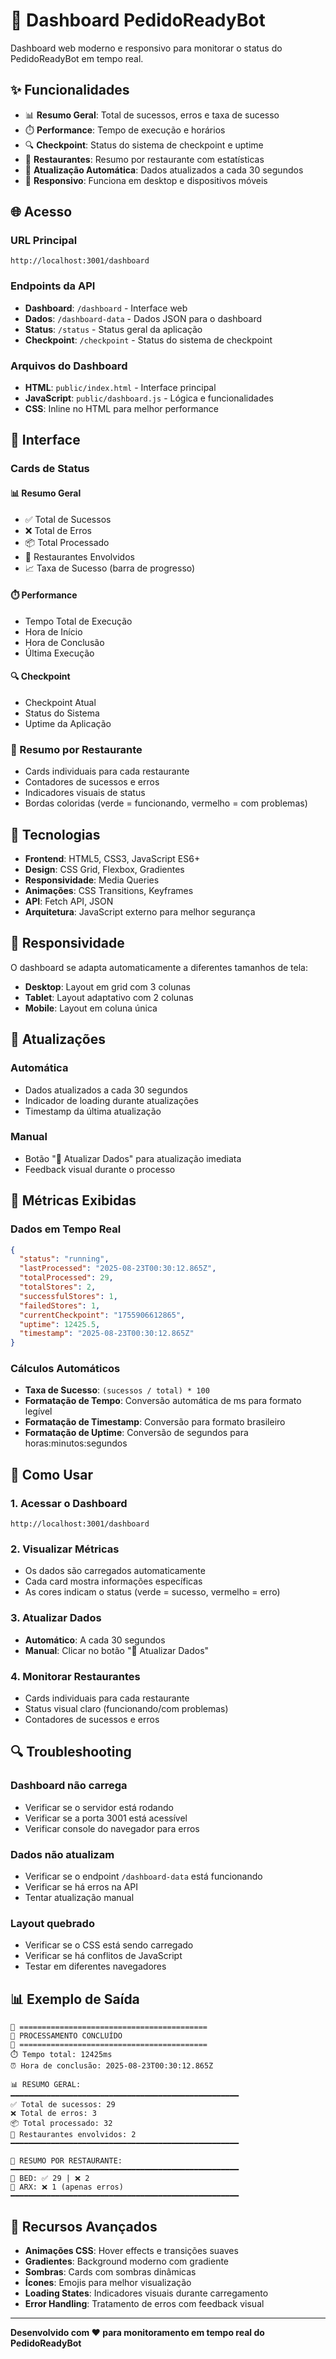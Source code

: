 # 🚀 Dashboard PedidoReadyBot

Dashboard web moderno e responsivo para monitorar o status do PedidoReadyBot em tempo real.

## ✨ Funcionalidades

- 📊 **Resumo Geral**: Total de sucessos, erros e taxa de sucesso
- ⏱️ **Performance**: Tempo de execução e horários
- 🔍 **Checkpoint**: Status do sistema de checkpoint e uptime
- 🏪 **Restaurantes**: Resumo por restaurante com estatísticas
- 🔄 **Atualização Automática**: Dados atualizados a cada 30 segundos
- 📱 **Responsivo**: Funciona em desktop e dispositivos móveis

## 🌐 Acesso

### URL Principal
```
http://localhost:3001/dashboard
```

### Endpoints da API
- **Dashboard**: `/dashboard` - Interface web
- **Dados**: `/dashboard-data` - Dados JSON para o dashboard
- **Status**: `/status` - Status geral da aplicação
- **Checkpoint**: `/checkpoint` - Status do sistema de checkpoint

### Arquivos do Dashboard
- **HTML**: `public/index.html` - Interface principal
- **JavaScript**: `public/dashboard.js` - Lógica e funcionalidades
- **CSS**: Inline no HTML para melhor performance

## 🎨 Interface

### Cards de Status

#### 📊 Resumo Geral
- ✅ Total de Sucessos
- ❌ Total de Erros  
- 📦 Total Processado
- 🏪 Restaurantes Envolvidos
- 📈 Taxa de Sucesso (barra de progresso)

#### ⏱️ Performance
- Tempo Total de Execução
- Hora de Início
- Hora de Conclusão
- Última Execução

#### 🔍 Checkpoint
- Checkpoint Atual
- Status do Sistema
- Uptime da Aplicação

### 🏪 Resumo por Restaurante
- Cards individuais para cada restaurante
- Contadores de sucessos e erros
- Indicadores visuais de status
- Bordas coloridas (verde = funcionando, vermelho = com problemas)

## 🔧 Tecnologias

- **Frontend**: HTML5, CSS3, JavaScript ES6+
- **Design**: CSS Grid, Flexbox, Gradientes
- **Responsividade**: Media Queries
- **Animações**: CSS Transitions, Keyframes
- **API**: Fetch API, JSON
- **Arquitetura**: JavaScript externo para melhor segurança

## 📱 Responsividade

O dashboard se adapta automaticamente a diferentes tamanhos de tela:

- **Desktop**: Layout em grid com 3 colunas
- **Tablet**: Layout adaptativo com 2 colunas
- **Mobile**: Layout em coluna única

## 🔄 Atualizações

### Automática
- Dados atualizados a cada 30 segundos
- Indicador de loading durante atualizações
- Timestamp da última atualização

### Manual
- Botão "🔄 Atualizar Dados" para atualização imediata
- Feedback visual durante o processo

## 🎯 Métricas Exibidas

### Dados em Tempo Real
```json
{
  "status": "running",
  "lastProcessed": "2025-08-23T00:30:12.865Z",
  "totalProcessed": 29,
  "totalStores": 2,
  "successfulStores": 1,
  "failedStores": 1,
  "currentCheckpoint": "1755906612865",
  "uptime": 12425.5,
  "timestamp": "2025-08-23T00:30:12.865Z"
}
```

### Cálculos Automáticos
- **Taxa de Sucesso**: `(sucessos / total) * 100`
- **Formatação de Tempo**: Conversão automática de ms para formato legível
- **Formatação de Timestamp**: Conversão para formato brasileiro
- **Formatação de Uptime**: Conversão de segundos para horas:minutos:segundos

## 🚀 Como Usar

### 1. Acessar o Dashboard
```
http://localhost:3001/dashboard
```

### 2. Visualizar Métricas
- Os dados são carregados automaticamente
- Cada card mostra informações específicas
- As cores indicam o status (verde = sucesso, vermelho = erro)

### 3. Atualizar Dados
- **Automático**: A cada 30 segundos
- **Manual**: Clicar no botão "🔄 Atualizar Dados"

### 4. Monitorar Restaurantes
- Cards individuais para cada restaurante
- Status visual claro (funcionando/com problemas)
- Contadores de sucessos e erros

## 🔍 Troubleshooting

### Dashboard não carrega
- Verificar se o servidor está rodando
- Verificar se a porta 3001 está acessível
- Verificar console do navegador para erros

### Dados não atualizam
- Verificar se o endpoint `/dashboard-data` está funcionando
- Verificar se há erros na API
- Tentar atualização manual

### Layout quebrado
- Verificar se o CSS está sendo carregado
- Verificar se há conflitos de JavaScript
- Testar em diferentes navegadores

## 📊 Exemplo de Saída

```
🎯 ==========================================
🎯 PROCESSAMENTO CONCLUÍDO
🎯 ==========================================
⏱️ Tempo total: 12425ms
⏰ Hora de conclusão: 2025-08-23T00:30:12.865Z

📊 RESUMO GERAL:
━━━━━━━━━━━━━━━━━━━━━━━━━━━━━━━━━━━━━━━━━━━━━━━━━━━
✅ Total de sucessos: 29
❌ Total de erros: 3
📦 Total processado: 32
🏪 Restaurantes envolvidos: 2
━━━━━━━━━━━━━━━━━━━━━━━━━━━━━━━━━━━━━━━━━━━━━━━━━━━

🏪 RESUMO POR RESTAURANTE:
━━━━━━━━━━━━━━━━━━━━━━━━━━━━━━━━━━━━━━━━━━━━━━━━━━━
🏪 BED: ✅ 29 | ❌ 2
🏪 ARX: ❌ 1 (apenas erros)
━━━━━━━━━━━━━━━━━━━━━━━━━━━━━━━━━━━━━━━━━━━━━━━━━━━
```

## 🌟 Recursos Avançados

- **Animações CSS**: Hover effects e transições suaves
- **Gradientes**: Background moderno com gradiente
- **Sombras**: Cards com sombras dinâmicas
- **Ícones**: Emojis para melhor visualização
- **Loading States**: Indicadores visuais durante carregamento
- **Error Handling**: Tratamento de erros com feedback visual

---

**Desenvolvido com ❤️ para monitoramento em tempo real do PedidoReadyBot**
